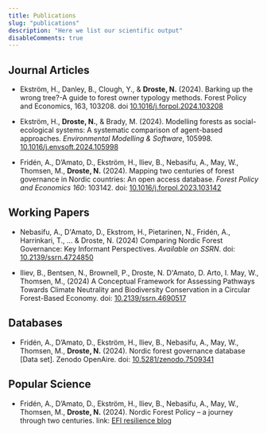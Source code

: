 ```yaml
---
title: Publications
slug: "publications"
description: "Here we list our scientific output"
disableComments: true
---
```


## Journal Articles

+ Ekström, H., Danley, B., Clough, Y., & **Droste, N.** (2024). Barking up the wrong tree?-A guide to forest owner typology methods. Forest Policy and Economics, 163, 103208. doi [10.1016/j.forpol.2024.103208](https://doi.org/10.1016/j.forpol.2024.103208)

+ Ekström, H., **Droste, N.**, & Brady, M. (2024). Modelling forests as social-ecological systems: A systematic comparison of agent-based approaches. *Environmental Modelling & Software*, 105998. [10.1016/j.envsoft.2024.105998](https://doi.org/10.1016/j.envsoft.2024.105998)

+ Fridén, A., D’Amato, D., Ekström, H., Iliev, B., Nebasifu, A., May, W., Thomsen, M., **Droste, N.** (2024). Mapping two centuries of forest governance in Nordic countries: An open access database. *Forest Policy and Economics 160*: 103142. doi: [10.1016/j.forpol.2023.103142](https://doi.org/10.1016/j.forpol.2023.103142)



## Working Papers

+ Nebasifu, A., D'Amato, D., Ekstrom, H., Pietarinen, N., Fridén, A., Harrinkari, T., ... & Droste, N. (2024) Comparing Nordic Forest Governance: Key Informant Perspectives. *Available on SSRN*. doi: [10.2139/ssrn.4724850](https://dx.doi.org/10.2139/ssrn.4724850) 

+ Iliev, B., Bentsen, N., Brownell, P., Droste, N. D'Amato, D. Arto, I. May, W., Thomsen, M., (2024) A Conceptual Framework for Assessing Pathways Towards Climate Neutrality and Biodiversity Conservation in a Circular Forest-Based Economy. doi: [10.2139/ssrn.4690517](http://dx.doi.org/10.2139/ssrn.4690517)



## Databases

+ Fridén, A., D’Amato, D., Ekström, H., Iliev, B., Nebasifu, A., May, W., Thomsen, M., **Droste, N.** (2024). Nordic forest governance database [Data set]. Zenodo OpenAire. doi: [10.5281/zenodo.7509341](https://zenodo.org/doi/10.5281/zenodo.7509341)



## Popular Science

+ Fridén, A., D’Amato, D., Ekström, H., Iliev, B., Nebasifu, A., May, W., Thomsen, M., **Droste, N.** (2024). Nordic Forest Policy – a journey through two centuries. link: [EFI resilience blog](http://resilience-blog.com/2024/02/12/nordic-forest-policy-a-journey-through-two-centuries/)